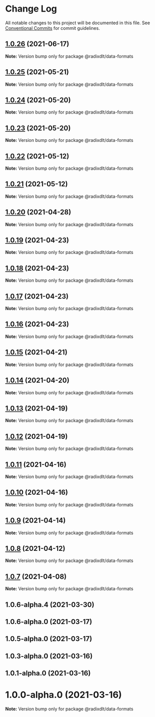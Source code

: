 # Change Log

All notable changes to this project will be documented in this file.
See [Conventional Commits](https://conventionalcommits.org) for commit guidelines.

## [1.0.26](https://github.com/radixdlt/radixdlt-javascript/compare/@radixdlt/data-formats@1.0.25...@radixdlt/data-formats@1.0.26) (2021-06-17)

**Note:** Version bump only for package @radixdlt/data-formats





## [1.0.25](https://github.com/radixdlt/radixdlt-javascript/compare/@radixdlt/data-formats@1.0.24...@radixdlt/data-formats@1.0.25) (2021-05-21)

**Note:** Version bump only for package @radixdlt/data-formats





## [1.0.24](https://github.com/radixdlt/radixdlt-javascript/compare/@radixdlt/data-formats@1.0.23...@radixdlt/data-formats@1.0.24) (2021-05-20)

**Note:** Version bump only for package @radixdlt/data-formats





## [1.0.23](https://github.com/radixdlt/radixdlt-javascript/compare/@radixdlt/data-formats@1.0.22...@radixdlt/data-formats@1.0.23) (2021-05-20)

**Note:** Version bump only for package @radixdlt/data-formats





## [1.0.22](https://github.com/radixdlt/radixdlt-javascript/compare/@radixdlt/data-formats@1.0.21...@radixdlt/data-formats@1.0.22) (2021-05-12)

**Note:** Version bump only for package @radixdlt/data-formats





## [1.0.21](https://github.com/radixdlt/radixdlt-javascript/compare/@radixdlt/data-formats@1.0.20...@radixdlt/data-formats@1.0.21) (2021-05-12)

**Note:** Version bump only for package @radixdlt/data-formats





## [1.0.20](https://github.com/radixdlt/radixdlt-javascript/compare/@radixdlt/data-formats@1.0.19...@radixdlt/data-formats@1.0.20) (2021-04-28)

**Note:** Version bump only for package @radixdlt/data-formats





## [1.0.19](https://github.com/radixdlt/radixdlt-javascript/compare/@radixdlt/data-formats@1.0.18...@radixdlt/data-formats@1.0.19) (2021-04-23)

**Note:** Version bump only for package @radixdlt/data-formats





## [1.0.18](https://github.com/radixdlt/radixdlt-javascript/compare/@radixdlt/data-formats@1.0.17...@radixdlt/data-formats@1.0.18) (2021-04-23)

**Note:** Version bump only for package @radixdlt/data-formats





## [1.0.17](https://github.com/radixdlt/radixdlt-javascript/compare/@radixdlt/data-formats@1.0.16...@radixdlt/data-formats@1.0.17) (2021-04-23)

**Note:** Version bump only for package @radixdlt/data-formats





## [1.0.16](https://github.com/radixdlt/radixdlt-javascript/compare/@radixdlt/data-formats@1.0.15...@radixdlt/data-formats@1.0.16) (2021-04-23)

**Note:** Version bump only for package @radixdlt/data-formats





## [1.0.15](https://github.com/radixdlt/radixdlt-javascript/compare/@radixdlt/data-formats@1.0.14...@radixdlt/data-formats@1.0.15) (2021-04-21)

**Note:** Version bump only for package @radixdlt/data-formats





## [1.0.14](https://github.com/radixdlt/radixdlt-javascript/compare/@radixdlt/data-formats@1.0.13...@radixdlt/data-formats@1.0.14) (2021-04-20)

**Note:** Version bump only for package @radixdlt/data-formats





## [1.0.13](https://github.com/radixdlt/radixdlt-javascript/compare/@radixdlt/data-formats@1.0.12...@radixdlt/data-formats@1.0.13) (2021-04-19)

**Note:** Version bump only for package @radixdlt/data-formats





## [1.0.12](https://github.com/radixdlt/radixdlt-javascript/compare/@radixdlt/data-formats@1.0.11...@radixdlt/data-formats@1.0.12) (2021-04-19)

**Note:** Version bump only for package @radixdlt/data-formats





## [1.0.11](https://github.com/radixdlt/radixdlt-javascript/compare/@radixdlt/data-formats@1.0.10...@radixdlt/data-formats@1.0.11) (2021-04-16)

**Note:** Version bump only for package @radixdlt/data-formats





## [1.0.10](https://github.com/radixdlt/radixdlt-javascript/compare/@radixdlt/data-formats@1.0.9...@radixdlt/data-formats@1.0.10) (2021-04-16)

**Note:** Version bump only for package @radixdlt/data-formats





## [1.0.9](https://github.com/radixdlt/radixdlt-javascript/compare/@radixdlt/data-formats@1.0.8...@radixdlt/data-formats@1.0.9) (2021-04-14)

**Note:** Version bump only for package @radixdlt/data-formats





## [1.0.8](https://github.com/radixdlt/radixdlt-javascript/compare/@radixdlt/data-formats@1.0.7...@radixdlt/data-formats@1.0.8) (2021-04-12)

**Note:** Version bump only for package @radixdlt/data-formats





## [1.0.7](https://github.com/radixdlt/radixdlt-javascript/compare/@radixdlt/data-formats@1.0.6...@radixdlt/data-formats@1.0.7) (2021-04-08)

**Note:** Version bump only for package @radixdlt/data-formats





## 1.0.6-alpha.4 (2021-03-30)



## 1.0.6-alpha.0 (2021-03-17)



## 1.0.5-alpha.0 (2021-03-17)



## 1.0.3-alpha.0 (2021-03-16)



## 1.0.1-alpha.0 (2021-03-16)



# 1.0.0-alpha.0 (2021-03-16)

**Note:** Version bump only for package @radixdlt/data-formats
